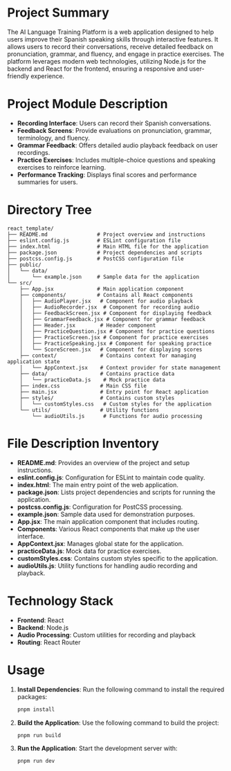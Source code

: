# Project Summary
The AI Language Training Platform is a web application designed to help users improve their Spanish speaking skills through interactive features. It allows users to record their conversations, receive detailed feedback on pronunciation, grammar, and fluency, and engage in practice exercises. The platform leverages modern web technologies, utilizing Node.js for the backend and React for the frontend, ensuring a responsive and user-friendly experience.

# Project Module Description
- **Recording Interface**: Users can record their Spanish conversations.
- **Feedback Screens**: Provide evaluations on pronunciation, grammar, terminology, and fluency.
- **Grammar Feedback**: Offers detailed audio playback feedback on user recordings.
- **Practice Exercises**: Includes multiple-choice questions and speaking exercises to reinforce learning.
- **Performance Tracking**: Displays final scores and performance summaries for users.

# Directory Tree
```
react_template/
├── README.md                # Project overview and instructions
├── eslint.config.js         # ESLint configuration file
├── index.html               # Main HTML file for the application
├── package.json             # Project dependencies and scripts
├── postcss.config.js        # PostCSS configuration file
├── public/
│   └── data/
│       └── example.json     # Sample data for the application
└── src/
    ├── App.jsx              # Main application component
    ├── components/          # Contains all React components
    │   ├── AudioPlayer.jsx   # Component for audio playback
    │   ├── AudioRecorder.jsx  # Component for recording audio
    │   ├── FeedbackScreen.jsx # Component for displaying feedback
    │   ├── GrammarFeedback.jsx # Component for grammar feedback
    │   ├── Header.jsx        # Header component
    │   ├── PracticeQuestion.jsx # Component for practice questions
    │   ├── PracticeScreen.jsx # Component for practice exercises
    │   ├── PracticeSpeaking.jsx # Component for speaking practice
    │   └── ScoreScreen.jsx   # Component for displaying scores
    ├── context/              # Contains context for managing application state
    │   └── AppContext.jsx    # Context provider for state management
    ├── data/                 # Contains practice data
    │   └── practiceData.js    # Mock practice data
    ├── index.css             # Main CSS file
    ├── main.jsx              # Entry point for React application
    ├── styles/               # Contains custom styles
    │   └── customStyles.css   # Custom styles for the application
    └── utils/                # Utility functions
        └── audioUtils.js      # Functions for audio processing
```

# File Description Inventory
- **README.md**: Provides an overview of the project and setup instructions.
- **eslint.config.js**: Configuration for ESLint to maintain code quality.
- **index.html**: The main entry point of the web application.
- **package.json**: Lists project dependencies and scripts for running the application.
- **postcss.config.js**: Configuration for PostCSS processing.
- **example.json**: Sample data used for demonstration purposes.
- **App.jsx**: The main application component that includes routing.
- **Components**: Various React components that make up the user interface.
- **AppContext.jsx**: Manages global state for the application.
- **practiceData.js**: Mock data for practice exercises.
- **customStyles.css**: Contains custom styles specific to the application.
- **audioUtils.js**: Utility functions for handling audio recording and playback.

# Technology Stack
- **Frontend**: React
- **Backend**: Node.js
- **Audio Processing**: Custom utilities for recording and playback
- **Routing**: React Router

# Usage
1. **Install Dependencies**: Run the following command to install the required packages:
   ```bash
   pnpm install
   ```
2. **Build the Application**: Use the following command to build the project:
   ```bash
   pnpm run build
   ```
3. **Run the Application**: Start the development server with:
   ```bash
   pnpm run dev
   ```
